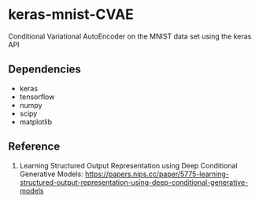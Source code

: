 # keras-mnist-CVAE
Conditional Variational AutoEncoder on the MNIST data set using the keras API


## Dependencies
- keras
- tensorflow
- numpy
- scipy
- matplotlib


## Reference
1. Learning Structured Output Representation using Deep Conditional Generative Models: 
https://papers.nips.cc/paper/5775-learning-structured-output-representation-using-deep-conditional-generative-models
